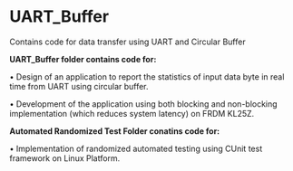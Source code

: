 # UART_Buffer
 Contains code for data transfer using UART and Circular Buffer
 
**UART_Buffer folder contains code for:**
 
 • Design of an application to report the statistics of input data byte in real time from UART using circular buffer.
 
 • Development of the application using both blocking and non-blocking implementation (which reduces system latency) on FRDM KL25Z.
 
**Automated Randomized Test Folder conatins code for:**
 
 • Implementation of randomized automated testing using CUnit test framework on Linux Platform.
